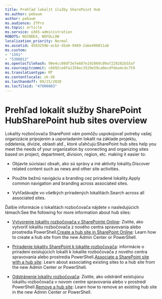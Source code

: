 ```yaml
---
title: Prehľad lokalít služby SharePoint Hub
ms.author: pebaum
author: pebaum
ms.audience: ITPro
ms.topic: article
ms.service: o365-administration
ROBOTS: NOINDEX, NOFOLLOW
localization_priority: Normal
ms.assetid: 4583259b-acb2-45a0-9469-2abe496011ab
ms.custom:
- "1591"
- "5300012"
ms.openlocfilehash: 99e4cc09df3e7e687e192069c09af229202b55af
ms.sourcegitcommit: c6692ce0fa1358ec3529e59ca0ecdfdea4cdc759
ms.translationtype: MT
ms.contentlocale: sk-SK
ms.lasthandoff: 09/15/2020
ms.locfileid: "47800803"
---
```

# <a name="sharepoint-hub-sites-overview"></a><span data-ttu-id="ea49e-102">Prehľad lokalít služby SharePoint Hub</span><span class="sxs-lookup"><span data-stu-id="ea49e-102">SharePoint hub sites overview</span></span>

<span data-ttu-id="ea49e-103">Lokality rozbočovača SharePoint vám pomôžu uspokojovať potreby vašej organizácie pripojením a usporiadaním lokalít na základe projektu, oddelenia, divízie, oblasti atď., ktoré uľahčujú:</span><span class="sxs-lookup"><span data-stu-id="ea49e-103">SharePoint hub sites help you meet the needs of your organization by connecting and organizing sites based on project, department, division, region, etc. making it easier to:</span></span>

- <span data-ttu-id="ea49e-104">Objavte súvisiaci obsah, ako sú správy a iné aktivity lokality.</span><span class="sxs-lookup"><span data-stu-id="ea49e-104">Discover related content such as news and other site activities.</span></span>

- <span data-ttu-id="ea49e-105">Použite bežnú navigáciu a branding cez priradené lokality.</span><span class="sxs-lookup"><span data-stu-id="ea49e-105">Apply common navigation and branding across associated sites.</span></span> 

- <span data-ttu-id="ea49e-106">Vyhľadávajte vo všetkých priradených lokalitách.</span><span class="sxs-lookup"><span data-stu-id="ea49e-106">Search across all associated sites.</span></span>

<span data-ttu-id="ea49e-107">Ďalšie informácie o lokalitách rozbočovača nájdete v nasledujúcich témach:</span><span class="sxs-lookup"><span data-stu-id="ea49e-107">See the following for more information about hub sites:</span></span>
- <span data-ttu-id="ea49e-108">[Vytvorenie lokality rozbočovača v SharePointe Online](https://docs.microsoft.com/sharepoint/create-hub-site): Zistite, ako vytvoriť lokalitu rozbočovača z nového centra spravovania alebo prostredia PowerShell.</span><span class="sxs-lookup"><span data-stu-id="ea49e-108">[Create a hub site in SharePoint Online](https://docs.microsoft.com/sharepoint/create-hub-site): Learn how to create a hub site from the new Admin Center or PowerShell.</span></span>

- <span data-ttu-id="ea49e-109">[Priradenie lokality SharePoint k lokalite rozbočovača](https://support.office.com/article/associate-a-sharepoint-site-with-a-hub-site-ae0009fd-af04-4d3d-917d-88edb43efc05): informácie o priradení existujúcich lokalít k lokalite rozbočovača z nového centra spravovania alebo prostredia PowerShell.</span><span class="sxs-lookup"><span data-stu-id="ea49e-109">[Associate a SharePoint site with a hub site](https://support.office.com/article/associate-a-sharepoint-site-with-a-hub-site-ae0009fd-af04-4d3d-917d-88edb43efc05): Learn about associating existing sites to a hub site from the new Admin Center or PowerShell.</span></span>

- <span data-ttu-id="ea49e-110">[Odstránenie lokality rozbočovača](https://docs.microsoft.com/sharepoint/remove-hub-site): Zistite, ako odstrániť existujúcu lokalitu rozbočovača v novom centre spravovania alebo v prostredí PowerShell.</span><span class="sxs-lookup"><span data-stu-id="ea49e-110">[Remove a hub site](https://docs.microsoft.com/sharepoint/remove-hub-site): Learn how to remove an existing hub site in the new Admin Center or PowerShell.</span></span>

